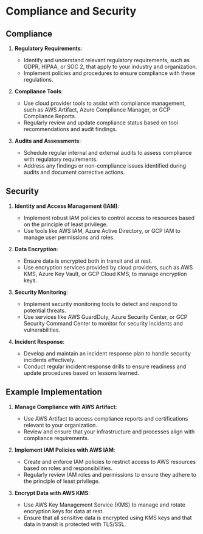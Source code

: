 # Compliance and Security

## Compliance

1. **Regulatory Requirements**:
   - Identify and understand relevant regulatory requirements, such as GDPR, HIPAA, or SOC 2, that apply to your industry and organization.
   - Implement policies and procedures to ensure compliance with these regulations.

2. **Compliance Tools**:
   - Use cloud provider tools to assist with compliance management, such as AWS Artifact, Azure Compliance Manager, or GCP Compliance Reports.
   - Regularly review and update compliance status based on tool recommendations and audit findings.

3. **Audits and Assessments**:
   - Schedule regular internal and external audits to assess compliance with regulatory requirements.
   - Address any findings or non-compliance issues identified during audits and document corrective actions.

## Security

1. **Identity and Access Management (IAM)**:
   - Implement robust IAM policies to control access to resources based on the principle of least privilege.
   - Use tools like AWS IAM, Azure Active Directory, or GCP IAM to manage user permissions and roles.

2. **Data Encryption**:
   - Ensure data is encrypted both in transit and at rest.
   - Use encryption services provided by cloud providers, such as AWS KMS, Azure Key Vault, or GCP Cloud KMS, to manage encryption keys.

3. **Security Monitoring**:
   - Implement security monitoring tools to detect and respond to potential threats.
   - Use services like AWS GuardDuty, Azure Security Center, or GCP Security Command Center to monitor for security incidents and vulnerabilities.

4. **Incident Response**:
   - Develop and maintain an incident response plan to handle security incidents effectively.
   - Conduct regular incident response drills to ensure readiness and update procedures based on lessons learned.

## Example Implementation

1. **Manage Compliance with AWS Artifact**:
   - Use AWS Artifact to access compliance reports and certifications relevant to your organization.
   - Review and ensure that your infrastructure and processes align with compliance requirements.

2. **Implement IAM Policies with AWS IAM**:
   - Create and enforce IAM policies to restrict access to AWS resources based on roles and responsibilities.
   - Regularly review IAM roles and permissions to ensure they adhere to the principle of least privilege.

3. **Encrypt Data with AWS KMS**:
   - Use AWS Key Management Service (KMS) to manage and rotate encryption keys for data at rest.
   - Ensure that all sensitive data is encrypted using KMS keys and that data in transit is protected with TLS/SSL.

